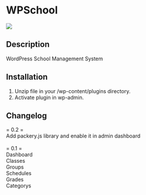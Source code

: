 # WPSchool

<img src="https://i.ibb.co/rtLFmG9/Dashboard.png" />

## Description

WordPress School Management System

## Installation

1. Unzip file in your /wp-content/plugins directory.
2. Activate plugin in wp-admin.

## Changelog

= 0.2 =</br>
Add packery.js library and enable it in admin dashboard</br>
</br>
= 0.1 =</br>
Dashboard</br>
Classes</br>
Groups</br>
Schedules</br>
Grades</br>
Categorys